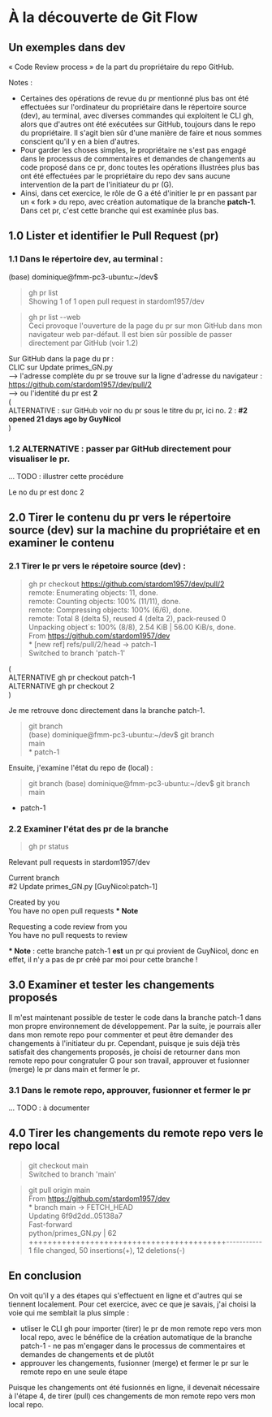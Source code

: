 # À la découverte de Git Flow
## Un exemples dans dev
« Code Review process » de la part du propriétaire du repo GitHub.

Notes :  
* Certaines des opérations de revue du pr mentionné plus bas ont été effectuées sur l'ordinateur du propriétaire dans le répertoire source (dev), au terminal, avec diverses commandes qui exploitent le CLI gh, alors que d'autres ont été exécutées sur GitHub, toujours dans le repo du propriétaire. Il s'agit bien sûr d'une manière de faire et nous sommes conscient qu'il y en a bien d'autres.  
* Pour garder les choses simples, le propriétaire ne s'est pas engagé dans le processus de commentaires et demandes de changements au code proposé dans ce pr, donc toutes les opérations illustrées plus bas ont été effectuées par le propriétaire du repo dev sans aucune intervention de la part de l'initiateur du pr (G).  
* Ainsi, dans cet exercice, le rôle de G a été d'initier le pr en passant par un « fork » du repo, avec création automatique de la branche **patch-1**. Dans cet pr, c'est cette branche qui est examinée plus bas.  

## 1.0 Lister et identifier le Pull Request (pr)
### 1.1 Dans le répertoire dev, au terminal :  

(base) dominique@fmm-pc3-ubuntu:~/dev$
> gh pr list  
Showing 1 of 1 open pull request in stardom1957/dev  

> gh pr list --web  
Ceci provoque l'ouverture de la page du pr sur mon GitHub dans mon navigateur web par-défaut.  Il est bien sûr possible de passer directement par GitHub (voir 1.2)  

Sur GitHub dans la page du pr :  
CLIC sur Update primes_GN.py  
--> l'adresse complète du pr se trouve sur la ligne d'adresse du navigateur : https://github.com/stardom1957/dev/pull/2  
  --> ou l'identité du pr est **2**  
(  
ALTERNATIVE : sur GitHub voir no du pr sous le titre du pr, ici no. 2 : **#2 opened 21 days ago by GuyNicol**  
)

### 1.2 ALTERNATIVE : passer par GitHub directement pour visualiser le pr.
... TODO : illustrer cette procédure  

Le no du pr est donc 2  

## 2.0 Tirer le contenu du pr vers le répertoire source (dev) sur la machine du propriétaire et en examiner le contenu 
### 2.1 Tirer le pr vers le répetoire source (dev) :
> gh pr checkout https://github.com/stardom1957/dev/pull/2  
remote: Enumerating objects: 11, done.  
remote: Counting objects: 100% (11/11), done.  
remote: Compressing objects: 100% (6/6), done.  
remote: Total 8 (delta 5), reused 4 (delta 2), pack-reused 0  
Unpacking object`s: 100% (8/8), 2.54 KiB | 56.00 KiB/s, done.  
From https://github.com/stardom1957/dev  
 \* [new ref]         refs/pull/2/head -> patch-1  
 Switched to branch 'patch-1'  

(  
ALTERNATIVE gh pr checkout patch-1  
ALTERNATIVE gh pr checkout 2  
)

Je me retrouve donc directement dans la branche patch-1.  
> git branch  
(base) dominique@fmm-pc3-ubuntu:~/dev$ git branch  
  main  
 \* patch-1  
 
 Ensuite, j'examine l'état du repo de (local) :  
 > git branch
(base) dominique@fmm-pc3-ubuntu:~/dev$ git branch
  main
* patch-1

### 2.2 Examiner l'état des pr de la branche 
> gh pr status  

Relevant pull requests in stardom1957/dev  

Current branch  
  #2  Update primes_GN.py [GuyNicol:patch-1]  

Created by you  
  You have no open pull requests  **\* Note**

Requesting a code review from you  
  You have no pull requests to review  
  
  **\* Note** : cette branche patch-1 **est** un pr qui provient de GuyNicol, donc en effet, il n'y a pas de pr créé par moi pour cette branche !  

## 3.0 Examiner et tester les changements proposés
Il m'est maintenant possible de tester le code dans la branche patch-1 dans mon propre environnement de développement. Par la suite, je pourrais aller dans mon remote repo pour commenter et peut être demander des changements à l'initiateur du pr. Cependant, puisque je suis déjà très satisfait des changements proposés, je choisi de retourner dans mon remote repo pour congratuler G pour son travail, approuver et fusionner (merge) le pr dans main et fermer le pr.  

### 3.1 Dans le remote repo, approuver, fusionner et fermer le pr
... TODO : à documenter  

## 4.0 Tirer les changements du remote repo vers le repo local  
> git checkout main  
Switched to branch 'main'  

> git pull origin main  
From https://github.com/stardom1957/dev  
 \* branch            main       -> FETCH_HEAD  
Updating 6f9d2dd..05138a7  
Fast-forward  
 python/primes_GN.py | 62 ++++++++++++++++++++++++++++++++++++++++++-----------  
 1 file changed, 50 insertions(+), 12 deletions(-)  

## En conclusion
On voit qu'il y a des étapes qui s'effectuent en ligne et d'autres qui se tiennent localement. Pour cet exercice, avec ce que je savais, j'ai choisi la voie qui me semblait la plus simple :
- utliser le CLI gh pour importer (tirer) le pr de mon remote repo vers mon local repo, avec le bénéfice de la création automatique de la branche patch-1  - ne pas m'engager dans le processus de commentaires et demandes de changements et de plutôt  
- approuver les changements, fusionner (merge) et fermer le pr sur le remote repo en une seule étape  

Puisque les changements ont été fusionnés en ligne, il devenait nécessaire à l'étape 4, de tirer (pull) ces changements de mon remote repo vers mon local repo.  
